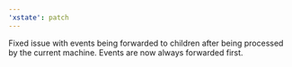 ```yaml
---
'xstate': patch
---
```


Fixed issue with events being forwarded to children after being processed by the current machine. Events are now always forwarded first.

